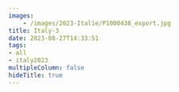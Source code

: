 ```yaml
---
images:
    - /images/2023-Italie/P1000438_export.jpg
title: Italy-3
date: 2023-08-27T14:33:51
tags:
- all
- italy2023
multipleColumn: false
hideTitle: true
---
```

